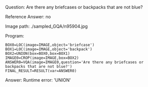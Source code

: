 Question: Are there any briefcases or backpacks that are not blue?

Reference Answer: no

Image path: ./sampled_GQA/n95904.jpg

Program:

```
BOX0=LOC(image=IMAGE,object='briefcase')
BOX1=LOC(image=IMAGE,object='backpack')
BOX2=UNION(box=BOX0,box=BOX1)
IMAGE0=CROP(image=IMAGE,box=BOX2)
ANSWER0=VQA(image=IMAGE0,question='Are there any briefcases or backpacks that are not blue?')
FINAL_RESULT=RESULT(var=ANSWER0)
```
Answer: Runtime error: 'UNION'

